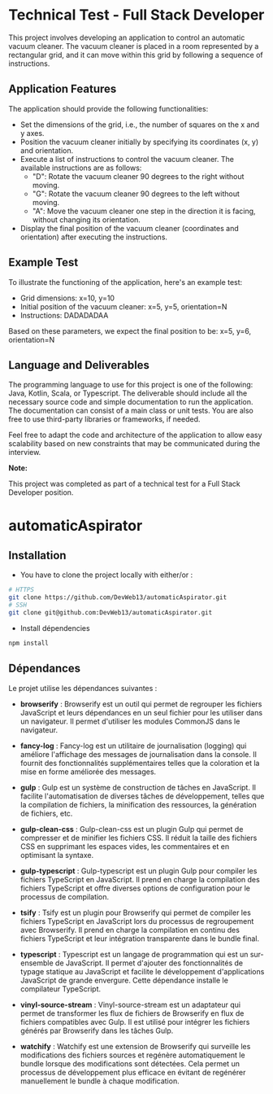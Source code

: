 # Technical Test - Full Stack Developer

This project involves developing an application to control an automatic vacuum cleaner. The vacuum cleaner is placed in a room represented by a rectangular grid, and it can move within this grid by following a sequence of instructions.

## Application Features

The application should provide the following functionalities:

- Set the dimensions of the grid, i.e., the number of squares on the x and y axes.
- Position the vacuum cleaner initially by specifying its coordinates (x, y) and orientation.
- Execute a list of instructions to control the vacuum cleaner. The available instructions are as follows:
    - "D": Rotate the vacuum cleaner 90 degrees to the right without moving.
    - "G": Rotate the vacuum cleaner 90 degrees to the left without moving.
    - "A": Move the vacuum cleaner one step in the direction it is facing, without changing its orientation.
- Display the final position of the vacuum cleaner (coordinates and orientation) after executing the instructions.

## Example Test

To illustrate the functioning of the application, here's an example test:

- Grid dimensions: x=10, y=10
- Initial position of the vacuum cleaner: x=5, y=5, orientation=N
- Instructions: DADADADAA

Based on these parameters, we expect the final position to be: x=5, y=6, orientation=N

## Language and Deliverables

The programming language to use for this project is one of the following: Java, Kotlin, Scala, or Typescript. The deliverable should include all the necessary source code and simple documentation to run the application. The documentation can consist of a main class or unit tests. You are also free to use third-party libraries or frameworks, if needed.

Feel free to adapt the code and architecture of the application to allow easy scalability based on new constraints that may be communicated during the interview.

**Note:**

This project was completed as part of a technical test for a Full Stack Developer position.

# automaticAspirator
## Installation

* You have to clone the project locally with either/or :

```bash
# HTTPS
git clone https://github.com/DevWeb13/automaticAspirator.git
# SSH
git clone git@github.com:DevWeb13/automaticAspirator.git
```

* Install dépendencies

```bash
npm install
```

## Dépendances

Le projet utilise les dépendances suivantes :

- **browserify** : Browserify est un outil qui permet de regrouper les fichiers JavaScript et leurs dépendances en un seul fichier pour les utiliser dans un navigateur. Il permet d'utiliser les modules CommonJS dans le navigateur.

- **fancy-log** : Fancy-log est un utilitaire de journalisation (logging) qui améliore l'affichage des messages de journalisation dans la console. Il fournit des fonctionnalités supplémentaires telles que la coloration et la mise en forme améliorée des messages.

- **gulp** : Gulp est un système de construction de tâches en JavaScript. Il facilite l'automatisation de diverses tâches de développement, telles que la compilation de fichiers, la minification des ressources, la génération de fichiers, etc.

- **gulp-clean-css** : Gulp-clean-css est un plugin Gulp qui permet de compresser et de minifier les fichiers CSS. Il réduit la taille des fichiers CSS en supprimant les espaces vides, les commentaires et en optimisant la syntaxe.

- **gulp-typescript** : Gulp-typescript est un plugin Gulp pour compiler les fichiers TypeScript en JavaScript. Il prend en charge la compilation des fichiers TypeScript et offre diverses options de configuration pour le processus de compilation.

- **tsify** : Tsify est un plugin pour Browserify qui permet de compiler les fichiers TypeScript en JavaScript lors du processus de regroupement avec Browserify. Il prend en charge la compilation en continu des fichiers TypeScript et leur intégration transparente dans le bundle final.

- **typescript** : Typescript est un langage de programmation qui est un sur-ensemble de JavaScript. Il permet d'ajouter des fonctionnalités de typage statique au JavaScript et facilite le développement d'applications JavaScript de grande envergure. Cette dépendance installe le compilateur TypeScript.

- **vinyl-source-stream** : Vinyl-source-stream est un adaptateur qui permet de transformer les flux de fichiers de Browserify en flux de fichiers compatibles avec Gulp. Il est utilisé pour intégrer les fichiers générés par Browserify dans les tâches Gulp.

- **watchify** : Watchify est une extension de Browserify qui surveille les modifications des fichiers sources et regénère automatiquement le bundle lorsque des modifications sont détectées. Cela permet un processus de développement plus efficace en évitant de regénérer manuellement le bundle à chaque modification.
